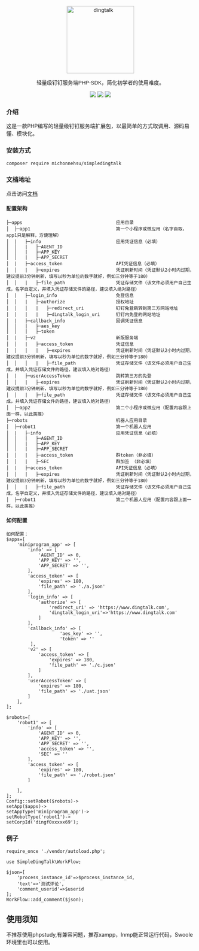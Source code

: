 <p align="center">
<a href="https://developers.dingtalk.com/?spm=ding_open_doc.document.0.0.3a2565733BtFVA">
<img src="https://images.gitee.com/uploads/images/2021/1006/105453_40454723_8010855.png" alt="dingtalk" width="180"/>
</a>
</p>
<p align="center" style="font-family: Arial, Helvetica, sans-serif;">轻量级钉钉服务端PHP-SDK，简化初学者的使用难度。</p>
<p align="center">
<img src="https://img.shields.io/badge/PHP-7.3^|8^-green" />
<img src="https://img.shields.io/badge/release-1.0.7^-orange" />
<img src="https://img.shields.io/badge/license-MIT-green" />
</p>

### 介绍
这是一款PHP编写的轻量级钉钉服务端扩展包，以最简单的方式取调用、源码易懂、模块化。

### 安装方式
`composer require michonnehsu/simpledingtalk`
### 文档地址
点击访问[文档](https://gitee.com/michonnehsu/simple-dingtalk/wikis/pages)  

#### 配置架构
```
├─apps                                   应用目录
│  ├─app1                                第一个小程序或微应用（名字自取，app1只是解释，方便理解）  
│  |   ├─info                            应用凭证信息（必填）
│  │   |   ├─AGENT_ID        
│  │   |   ├─APP_KEY        
│  │   |   ├─APP_SECRET        
│  |   ├─access_token                    API凭证信息（必填）
│  │   |   ├─expires                     凭证刷新时间（凭证默认2小时内过期，建议提前3分钟刷新，填写以秒为单位的数字就好，例如三分钟等于180）
│  │   |   ├─file_path                   凭证存储文件（该文件必须用户自己生成，名字自定义，并填入凭证存储文件的路径，建议填入绝对路径）
│  |   ├─login_info                      免登信息
│  │   |   ├─authorize                   授权地址        
│  │   │   |   ├─redirect_uri            钉钉免登跳转到第三方网站地址   
│  │   │   |   ├─dingtalk_login_uri      钉钉内免登的网站地址
│  |   ├─callback_info                   回调凭证信息
│  │   |   ├─aes_key        
│  │   |   ├─token        
│  |   ├─v2                              新版服务端
│  │   |   ├─access_token                凭证信息        
│  │   │   |   ├─expires                 凭证刷新时间（凭证默认2小时内过期，建议提前3分钟刷新，填写以秒为单位的数字就好，例如三分钟等于180）  
│  │   │   |   ├─file_path               凭证存储文件（该文件必须用户自己生成，并填入凭证存储文件的路径，建议填入绝对路径）
│  |   ├─userAccessToken                 跳转第三方的免登
│  │   |   ├─expires                     凭证刷新时间（凭证默认2小时内过期，建议提前3分钟刷新，填写以秒为单位的数字就好，例如三分钟等于180）
│  │   |   ├─file_path                   凭证存储文件（该文件必须用户自己生成，并填入凭证存储文件的路径，建议填入绝对路径）
│  ├─app2                                第二个小程序或微应用（配置内容跟上面一样，以此类推） 
├─robots                                 机器人应用目录
│  ├─robot1                              第一个机器人应用  
│  |   ├─info                            应用凭证信息（必填）
│  │   |   ├─AGENT_ID        
│  │   |   ├─APP_KEY        
│  │   |   ├─APP_SECRET        
│  │   |   ├─access_token                群token（非必填）
│  │   |   ├─SEC                         群加签 （非必填）
│  |   ├─access_token                    API凭证信息（必填）
│  │   |   ├─expires                     凭证刷新时间（凭证默认2小时内过期，建议提前3分钟刷新，填写以秒为单位的数字就好，例如三分钟等于180）
│  │   |   ├─file_path                   凭证存储文件（该文件必须用户自己生成，名字自定义，并填入凭证存储文件的路径，建议填入绝对路径）
│  ├─robot1                              第二个机器人应用（配置内容跟上面一样，以此类推） 
```
#### 如何配置
```
如何配置：
$apps=[
	'miniprogram_app' => [
		'info' => [
			'AGENT_ID' => 0,
			'APP_KEY' => '',
			'APP_SECRET' => '',
		],
		'access_token' => [
			'expires' => 180,
			'file_path' => './a.json'
		],
		'login_info' => [
			'authorize' => [
				'redirect_uri' => 'https://www.dingtalk.com',
				'dingtalk_login_uri'=>'https://www.dingtalk.com'
			]
		],
		'callback_info' => [
                    'aes_key' => '',
                    'token' => ''
         ],
		'v2' => [
			'access_token' => [
				'expires' => 180,
				'file_path' => './c.json'
			]
		],
		'userAccessToken' => [
			'expires' => 180,
			'file_path' => './uat.json'
		]
	],
];

$robots=[
	'robot1' => [
		'info' => [
			'AGENT_ID' => 0,
			'APP_KEY' => '',
			'APP_SECRET' => '',
			'access_token' => '',
			'SEC' => ''
		],
		'access_token' => [
			'expires' => 180,
			'file_path' => './robot.json'
		]

	],
];
Config::setRobot($robots)->
setApp($apps)->
setAppType('miniprogram_app')->
setRobotType('robot1')->
setCorpId('dingf0xxxxx69');
```
### 例子
```
require_once './vendor/autoload.php';

use SimpleDingTalk\WorkFlow;

$json=[
    'process_instance_id'=>$process_instance_id,
    'text'=>'测试评论',
    'comment_userid'=>$userid
];
WorkFlow::add_comment($json);
```

## 使用须知
不推荐使用phpstudy,有兼容问题，推荐xampp，lnmp能正常运行代码，Swoole环境里也可以使用。